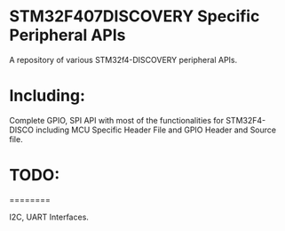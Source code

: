 # STM32F407DISCOVERY Specific Peripheral APIs
A repository of various STM32f4-DISCOVERY peripheral APIs.

# Including:

Complete GPIO, SPI API with most of the functionalities for STM32F4-DISCO including MCU Specific Header File and GPIO Header and Source file.

# TODO:
========

I2C, UART Interfaces.

